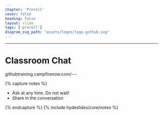 ```yaml
---
chapter: 'Preroll'
cover: false
heading: false
layout: slide
tags: ['preroll']
diagram_svg_path: "assets/logos/logo-github.svg"
---
```


---

<h1 contenteditable>Classroom Chat</h1>
<div class="pseudoLink"
contenteditable>githubtraining.campfirenow.com/---</div>


{% capture notes %}

* Ask at any time. Do not wait!
* Share in the conversation

{% endcapture %}
{% include hydeslides/core/notes %}
